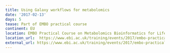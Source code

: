 ```yaml
---
title: Using Galaxy workflows for metabolomics
date: '2017-02-13'
days: 5
tease: Part of EMBO practical course
continent: EU
location: EMBO Practical Course on Metabolomics Bioinformatics for Life Scientists, Hinxton, United Kingdom
location_url:  https://www.ebi.ac.uk/training/events/2017/embo-practical-course-metabolomics-bioinformatics-life-scientists-3
external_url: https://www.ebi.ac.uk/training/events/2017/embo-practical-course-metabolomics-bioinformatics-life-scientists-3
---
```

